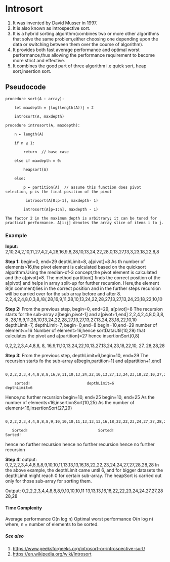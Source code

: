 ﻿# Introsort 

1. It was invented by David Musser in 1997.
2. It is also known as introspective sort.
3. It is a hybrid sorting algorithm(combines two or more other algorithms that solve the same problem,either choosing one depending upon the data or switching between them over the course of algorithm).
4. It provides both fast average performance and optimal worst performance,thus allowing the performance requirement to become more strict and effective.
5. It combines the good part of three algorithm i.e quick sort, heap sort,insertion sort.

## Pseudocode 

```
procedure sort(A : array):

    let maxdepth = ⌊log(length(A))⌋ × 2
    
    introsort(A, maxdepth)
   
procedure introsort(A, maxdepth):

    n ← length(A)
    
    if n ≤ 1:
    
        return  // base case
        
    else if maxdepth = 0:
    
        heapsort(A)
        
    else:
    
        p ← partition(A)  // assume this function does pivot selection, p is the final position of the pivot

         introsort(A[0:p-1], maxdepth- 1)
        
        introsort(A[p+1:n], maxdepth - 1)
        
The factor 2 in the maximum depth is arbitrary; it can be tuned for practical performance. A[i:j] denotes the array slice of items i to j.
```

### Example

**Input:**
  2,10,24,2,10,11,27,4,2,4,28,16,9,8,28,10,13,24,22,28,0,13,27,13,3,23,18,22,8,8

**Step 1:**
      begin=0, end=29
      depthLimit=8,
       a[pivot]=8
 As th number of elements>16,the pivot element is calculated based on the quicksort algorithm.Using the median-of-3 concept,the pivot element is calculated and the a[pivot]=8.
The method partition() finds the correct position of the a[pivot] and helps in array split-up for further recursion.
Here,the element 8(in comment)lies in the correct position and in the further steps recursion will be carried over for the sub array before and after 8.
 2,2,4,2,4,8,0,3,8,/8/,28,16,9,11,28,10,13,24,22,28,27,13,27,13,24,23,18,22,10,10 

**Step 2:**
   From the previous step,
   begin=0, end=29,
   a[pivot]=8
  The recursion starts for the sub-array a[begin,pivot-1] and a[pivot+1,end]
   2,2,4,2,4,8,0,3,8,  8  ,28,16,9,11,28,10,13,24,22,28,27,13,27,13,27,13,24,23,18,22,10,10
   depthLimit=7,                    depthLimit=7,
   begin=0,end=8                   begin=10,end=29
  number of element<=16          Number of element>16,hence sortDataUtil(10,29) that calculates the pivot and a[partition]=27
 hence insertionSort(0,8)

0,2,2,2,3,4,4,8,8,  8,   16,9,11,10,13,24,22,10,13,27,13,24,23,18,22,10,  27,  28,28,28

**Step 3:**
  From the previous step, depthLimit=6,begin=10, end=29
 The recursion starts fo the sub-array a[begin,partition-1] and a[partition+1,end]

     0,2,2,2,3,4,4,8,8,8,16,9,11,10,13,24,22,10,13,27,13,24,23,18,22,10,27,28,28,28
     
        sorted!                         depthLimit=6                             depthLimit=6
   Hence,no further recursion       begin=10, end=25                                    begin=10, end=25
                                 As the number of elements<16,insertionSort(10,25)      As the number of element<16,insertionSort(27,29)
    
     0,2,2,2,3,4,4,8,8,8,9,10,10,10,11,13,13,13,16,18,22,22,23,24,27,27,28,28,28

       Sorted!                               Sorted!                    Sorted!                        
  hence no further recursion      hence no further recursion                               hence no further recursion
                                       
**Step 4:** 
   output:
       0,2,2,2,3,4,4,8,8,8,9,10,10,11,13,13,13,16,18,22,22,23,24,24,27,27,28,28,28
     In the above example, the depthLimit came until 6, and for bigger datasets the depthLimit might reach 0 for certain sub-array.
     The heapSort is carried out only for those sub-array for sorting them.

Output:
   0,2,2,2,3,4,4,8,8,8,9,10,10,10,11 13,13,13,16,18,22,22,23,24,24,27,27,28 28,28

#### Time Complexity
Average performance O(n log n)
Optimal worst performance O(n log n) 
where, n = number of elements to be sorted.

##### See also
1. https://www.geeksforgeeks.org/introsort-or-introspective-sort/
2. https://en.wikipedia.org/wiki/Introsort


